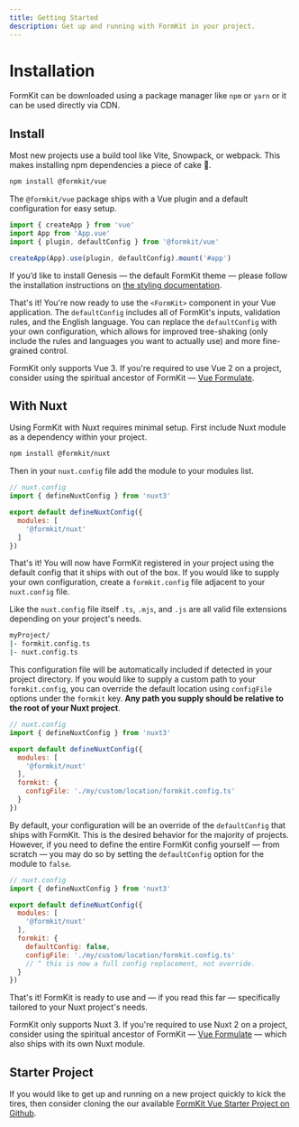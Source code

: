 ```yaml
---
title: Getting Started
description: Get up and running with FormKit in your project.
---
```


# Installation

FormKit can be downloaded using a package manager like `npm` or `yarn` or it can be used directly via CDN.

## Install

Most new projects use a build tool like Vite, Snowpack, or webpack. This makes installing npm dependencies a piece of cake 🍰.

```sh
npm install @formkit/vue
```

The `@formkit/vue` package ships with a Vue plugin and a default configuration for easy setup.

```js
import { createApp } from 'vue'
import App from 'App.vue'
import { plugin, defaultConfig } from '@formkit/vue'

createApp(App).use(plugin, defaultConfig).mount('#app')
```

<callout type="tip" label="Default theme">
If you’d like to install Genesis — the default FormKit theme — please follow the installation instructions on <a href="/essentials/styling">the styling documentation</a>.
</callout>

That's it! You're now ready to use the `<FormKit>` component in your Vue application. The `defaultConfig` includes all of FormKit's inputs, validation rules, and the English language. You can replace the `defaultConfig` with your own configuration, which allows for improved tree-shaking (only include the rules and languages you want to actually use) and more fine-grained control.

<callout type="warning" label="Vue 2">
FormKit only supports Vue 3. If you're required to use Vue 2 on a project, consider using the spiritual ancestor of FormKit — <a href="https://vueformulate.com" target="_blank">Vue Formulate</a>.
</callout>

## With Nuxt

Using FormKit with Nuxt requires minimal setup. First include Nuxt module as a dependency within your project.

```sh
npm install @formkit/nuxt
```

Then in your `nuxt.config` file add the module to your modules list.

```js
// nuxt.config
import { defineNuxtConfig } from 'nuxt3'

export default defineNuxtConfig({
  modules: [
    '@formkit/nuxt'
  ]
})
```

That's it! You will now have FormKit registered in your project using the default config that it ships with out of the box.
If you would like to supply your own configuration, create a `formkit.config` file adjacent to your `nuxt.config` file.

Like the `nuxt.config` file itself `.ts`, `.mjs`, and `.js` are all valid file extensions depending on your project's needs.

```sh
myProject/
|- formkit.config.ts
|- nuxt.config.ts
```

This configuration file will be automatically included if detected in your project directory. If you would like to supply a custom
path to your `formkit.config`, you can override the default location using `configFile` options under the `formkit` key.
**Any path you supply should be relative to the root of your Nuxt project**.

```js
// nuxt.config
import { defineNuxtConfig } from 'nuxt3'

export default defineNuxtConfig({
  modules: [
    '@formkit/nuxt'
  ],
  formkit: {
    configFile: './my/custom/location/formkit.config.ts'
  }
})
```

By default, your configuration will be an override of the `defaultConfig` that ships with FormKit. This is the desired behavior
for the majority of projects. However, if you need to define the entire FormKit config yourself — from scratch — you may do so
by setting the `defaultConfig` option for the module to `false`.

```js
// nuxt.config
import { defineNuxtConfig } from 'nuxt3'

export default defineNuxtConfig({
  modules: [
    '@formkit/nuxt'
  ],
  formkit: {
    defaultConfig: false,
    configFile: './my/custom/location/formkit.config.ts'
    // ^ this is now a full config replacement, not override.
  }
})
```

That's it! FormKit is ready to use and — if you read this far — specifically tailored to your Nuxt project's needs.

<callout type="warning" label="Nuxt 2">
FormKit only supports Nuxt 3. If you're required to use Nuxt 2 on a project, consider using the spiritual ancestor of FormKit — <a href="https://vueformulate.com" target="_blank">Vue Formulate</a> — which also ships with its own Nuxt module.
</callout>


## Starter Project

If you would like to get up and running on a new project quickly to kick the tires, then consider
cloning the our available [FormKit Vue Starter Project on Github](https://github.com/formkit/formkit-vue-starter-project).

<!-- ## From a CDN

FormKit can also be used directly from a CDN with a simple `<script>` tag.

```html
<script src="https://unpkg.com/vue@next"></script>
<script src="https://unpkg.com/@formkit/vue/formkit-vue.js"></script>
```

Then anywhere after that point in your application, you can access the `FormKitVue` global variable which includes everything you need to boot up FormKit.

```js
// Extract from FormKitVue global.
const { plugin, defaultConfig, FormKit } = FormKitVue

// Some root application
const App = {
  template: `
  <div>
    <h1>Your App!</h1>
    <FormKit type="text" />
  </div>`
}

Vue.createApp(App).use(plugin, defaultConfig).mount('#app')
``` -->
